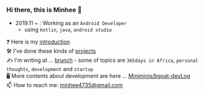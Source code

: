 ### Hi there, this is Minhee 👋

- 2019.11 ~ : Working as an `Android Developer`
  - using `kotlin`, `java`, `android studio`

❓ Here is my [introduction](https://www.notion.so/Introduction-8eb5d3cb33964714a2dbd1a5087c456a) <br>
🛠️ I've done these kinds of [projects](https://www.notion.so/Projects-b7391693a2e04ec3ba0777ac6d047c79) <br>
✍️ I'm writing at ... [brunch](https://brunch.co.kr/@miniblackgoat#works) - some of topics are `365days in Africa`, `personal thoughts`, `development` and `startup`<br>
🖥️ More contents about development are here ... [Miniminis/bgoat-devLog](https://github.com/Miniminis/bgoat-devLog)<br>
📫 How to reach me: <minhee4735@gmail.com><br>



<!--
**Miniminis/Miniminis** is a ✨ _special_ ✨ repository because its `README.md` (this file) appears on your GitHub profile.

🌱 I’m currently learning and interested in ... [Spring Boot and JPA](https://github.com/Miniminis/spring-boot-study-note-2021)<br>
- 🔭 I’m currently working on ... 
- 🌱 I’m currently learning ... 
- 👯 I’m looking to collaborate on ...
- 🤔 I’m looking for help with ...
- 💬 Ask me about ...
- 📫 How to reach me: ...
- 😄 Pronouns: ...
- ⚡ Fun fact: ...
-->
